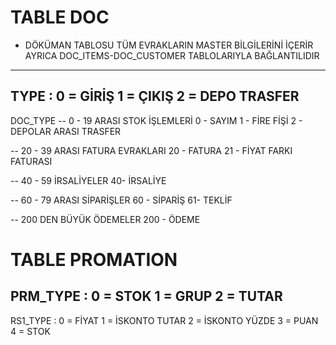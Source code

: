 # TABLE DOC 
- DÖKÜMAN TABLOSU TÜM EVRAKLARIN MASTER BİLGİLERİNİ İÇERİR AYRICA DOC_ITEMS-DOC_CUSTOMER TABLOLARIYLA BAĞLANTILIDIR
--------------
TYPE : 
0 =  GİRİŞ
1 = ÇIKIŞ
2 = DEPO TRASFER
---------------
DOC_TYPE
-- 0 - 19 ARASI STOK İŞLEMLERİ
0 - SAYIM
1 - FİRE FİŞİ
2 - DEPOLAR ARASI TRASFER

-- 20 - 39 ARASI FATURA EVRAKLARI
20 - FATURA
21 - FİYAT FARKI FATURASI

-- 40 - 59 İRSALİYELER
40- İRSALİYE

-- 60 - 79 ARASI SİPARİŞLER
60 - SİPARİŞ
61- TEKLİF

-- 200 DEN BÜYÜK ÖDEMELER
200 - ÖDEME

# TABLE PROMATION
PRM_TYPE :
0 = STOK
1 = GRUP
2 = TUTAR
-----------
RS1_TYPE :
0 = FİYAT
1 = İSKONTO TUTAR
2 = İSKONTO YÜZDE
3 = PUAN
4 = STOK
 

